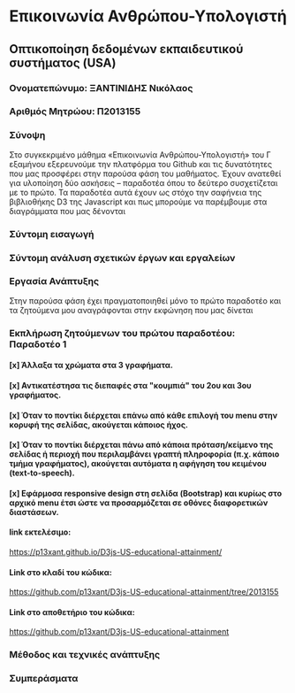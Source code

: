 # Επικοινωνία Ανθρώπου-Υπολογιστή
## Οπτικοποίηση δεδομένων εκπαιδευτικού συστήματος (USA)
### Ονοματεπώνυμο: ΞΑΝΤΙΝΙΔΗΣ Νικόλαος
### Αριθμός Μητρώου: Π2013155
### Σύνοψη

Στο συγκεκριμένο μάθημα «Επικοινωνία Ανθρώπου-Υπολογιστή» του Γ εξαμήνου  εξερευνούμε την πλατφόρμα του Github και τις δυνατότητες που μας προσφέρει στην παρούσα φάση του μαθήματος. Έχουν ανατεθεί  για υλοποίηση δύο ασκήσεις – παραδοτέα όπου το δεύτερο συσχετίζεται με το πρώτο. Τα παραδοτέα αυτά έχουν ως στόχο την σαφήνεια της βιβλιοθήκης D3 της Javascript και πως μπορούμε να παρέμβουμε στα διαγράμματα που μας δένονται

### Σύντομη εισαγωγή


### Σύντομη ανάλυση σχετικών έργων και εργαλείων 


### Εργασία Ανάπτυξης
Στην παρούσα φάση έχει πραγματοποιηθεί  μόνο το πρώτο παραδοτέο και τα ζητούμενα μου αναγράφονται στην εκφώνηση που μας δίνεται 
### Εκπλήρωση ζητούμενων του πρώτου παραδοτέου: Παραδοτέο 1

#### [x] Άλλαξα τα χρώματα στα 3 γραφήματα.
#### [x] Αντικατέστησα τις διεπαφές στα "κουμπιά" του 2ου και 3ου γραφήματος.
#### [x] Όταν το ποντίκι διέρχεται επάνω από κάθε επιλογή του menu στην κορυφή της σελίδας, ακούγεται κάποιος ήχος.
#### [x] Όταν το ποντίκι διέρχεται πάνω από κάποια πρόταση/κείμενο της σελίδας ή περιοχή που περιλαμβάνει γραπτή πληροφορία (π.χ. κάποιο τμήμα γραφήματος), ακούγεται αυτόματα η αφήγηση του κειμένου (text-to-speech).
#### [x] Εφάρμοσα responsive design στη σελίδα (Bootstrap) και κυρίως στο αρχικό menu έτσι ώστε να προσαρμόζεται σε οθόνες διαφορετικών διαστάσεων.
#### link εκτελέσιμο:
https://p13xant.github.io/D3js-US-educational-attainment/
#### Link στο κλαδί του κώδικα:
https://github.com/p13xant/D3js-US-educational-attainment/tree/2013155
#### Link στο αποθετήριο του κώδικα:
https://github.com/p13xant/D3js-US-educational-attainment


### Μέθοδος και τεχνικές ανάπτυξης


### Συμπεράσματα

